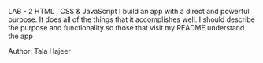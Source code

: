 LAB - 2
HTML , CSS & JavaScript
I build an app with a direct and powerful purpose. It does all of the things that it accomplishes well. I should describe the purpose and functionality so those that visit my README understand the app

Author: Tala Hajeer